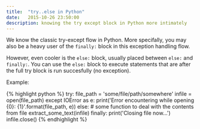 ```yaml
---
title:  "try..else in Python"
date:   2015-10-26 23:50:00
description: knowing the try except block in Python more intimately
---
```


We know the classic try-except flow in Python. More specifally, you may also be a heavy user of the `finally:` block in this exception handling flow.

However, even cooler is the `else:` block, usually placed between `else:` and `finally:`. You can use the `else:` block to execute statements that are after the full try block is run succesfully (no exception).

Example:

{% highlight python %}
try:
	file_path = 'some/file/path/somewhere'
	infile = open(file_path)
except IOError as e:
	print('Error encountering while opening {0}: {1}'.format(file_path, e))
else:
	# some function to deal with the contents from file
	extract_some_text(infile)
finally:
	print('Closing file now...')
	infile.close()
{% endhighlight %}
